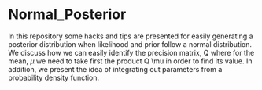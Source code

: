 # Normal_Posterior
In this repository some hacks and tips are presented for easily generating a posterior distribution when likelihood and prior follow a normal distribution. We discuss how we can easily identify the precision matrix, Q where for the mean, $\mu$ we need to take first the product Q \mu in order to find its value. 
In addition, we present the idea of integrating out parameters from a probability density function. 
